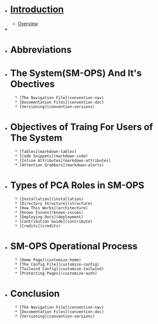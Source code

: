 * # [Introduction](introduction)
	* [Overview](introduction)
 * 
* # Abbreviations
	
* # The System(SM-OPS) And It's Obectives
  
      	* [The Navigation File](convention-nav)
      	* [Documentation Files](convention-doc)
      	* [Versioning](convention-versions)

* # Objectives of Traing For Users of The System

      	* [Tables](markdown-tables)
      	* [Code Snippets](markdown-code)
      	* [Inline Attributes](markdown-attributes)
      	* [Attention Grabbers](markdown-alerts)

* # Types of PCA Roles in SM-OPS

      	* [Installation](installation)
      	* [Directory Structure](structure)
      	* [How This Works](architecture)
      	* [Known Issues](known-issues)
      	* [Deploying Docs](deployment)
      	* [Contribution Guide](contribute)
      	* [Credits](credits)

* # SM-OPS Operational Process

      	* [Home Page](customize-home)
      	* [The Config File](customize-config)
      	* [Tailwind Config](customize-tailwind)
      	* [Protecting Pages](customize-auth)
      	
* # Conclusion
  
      	* [The Navigation File](convention-nav)
      	* [Documentation Files](convention-doc)
      	* [Versioning](convention-versions)
